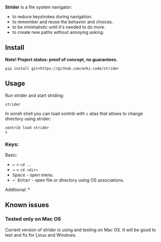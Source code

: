 **Strider** is a file system navigator:
* to reduce keystrokes during navigation.
* to remember and reuse the behavior and choices.
* to be minimalistic until it's needed to do more.
* to create new paths without annoying asking.


## Install

**Note! Project status: proof of concept, no guarantees.**

```xsh
pip install git+https://github.com/anki-code/strider
```

## Usage
Run strider and start striding:
```xsh
strider
```

In xonsh shell you can load xontrib with `s` alias that allows to change directory using strider:
```xsh
xontrib load strider
s
```

### Keys:

Basic:
* <kbd>←</kbd> = `cd ..` 
* <kbd>→</kbd> = `cd <dir>`
* <kbd>Space</kbd> - open menu.
* <kbd>⏎ Enter</kbd> - open file or directory using OS associations.

Additional:
* 

## Known issues

### Tested only on Mac OS

Current version of strider is using and testing on Mac OS. It will be good to test and fix for Linux and Windows.

